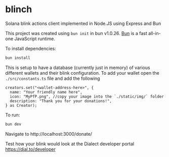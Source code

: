 # blinch
Solana blink actions client implemented in Node.JS using Express and Bun



This project was created using `bun init` in bun v1.0.26. [Bun](https://bun.sh) is a fast all-in-one JavaScript runtime.

To install dependencies:

```bash
bun install
```

This is setup to have a database (currently just in memory) of various different wallets and their blink configuration. To add your wallet open the `./src/constants.ts` file and add the following

```
creators.set("<wallet-address-here>", {
  name: "Your friendly name here",
  icon: "MyPfP.png", //copy your image into the `./static/img/` folder
  description: "Thank you for your donations!",
} as Creator);
```

To run:

```bash
bun dev
```

Navigate to http://localhost:3000/donate/<wallet>

Test how your blink would look at the Dialect developer portal https://dial.to/developer